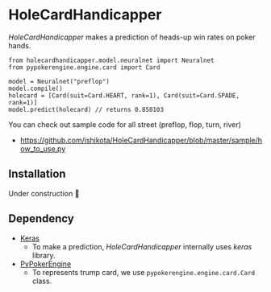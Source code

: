 # HoleCardHandicapper
*HoleCardHandicapper* makes a prediction of heads-up win rates on poker hands.  

```
from holecardhandicapper.model.neuralnet import Neuralnet
from pypokerengine.engine.card import Card

model = Neuralnet("preflop")
model.compile()
holecard = [Card(suit=Card.HEART, rank=1), Card(suit=Card.SPADE, rank=1)]
model.predict(holecard) // returns 0.850103
```

You can check out sample code for all street (preflop, flop, turn, river)
- https://github.com/ishikota/HoleCardHandicapper/blob/master/sample/how_to_use.py

## Installation
Under construction :bow:

## Dependency
- [Keras](https://github.com/fchollet/keras)
  - To make a prediction, *HoleCardHandicapper* internally uses *keras* library.
- [PyPokerEngine](https://github.com/ishikota/PyPokerEngine)
  - To represents trump card, we use `pypokerengine.engine.card.Card` class.
